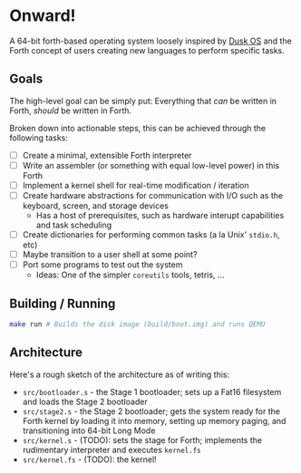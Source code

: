 # Onward!

A 64-bit forth-based operating system loosely inspired by [Dusk OS](http://duskos.org/)
and the Forth concept of users creating new languages to perform specific tasks.

## Goals

The high-level goal can be simply put: Everything that *can* be written in Forth,
*should* be written in Forth.

Broken down into actionable steps, this can be achieved through the following tasks:

- [ ] Create a minimal, extensible Forth interpreter
- [ ] Write an assembler (or something with equal low-level power) in this Forth
- [ ] Implement a kernel shell for real-time modification / iteration
- [ ] Create hardware abstractions for communication with I/O such as the keyboard, screen, and storage devices
  + Has a host of prerequisites, such as hardware interupt capabilities and task scheduling
- [ ] Create dictionaries for performing common tasks (a la Unix' `stdio.h`, etc)
- [ ] Maybe transition to a user shell at some point?
- [ ] Port some programs to test out the system
  + Ideas: One of the simpler `coreutils` tools, tetris, ...

## Building / Running

```sh
make run # Builds the disk image (build/boot.img) and runs QEMU
```

## Architecture

Here's a rough sketch of the architecture as of writing this:

- `src/bootloader.s` - the Stage 1 bootloader; sets up a Fat16 filesystem and loads the Stage 2 bootloader
- `src/stage2.s` - the Stage 2 bootloader; gets the system ready for the Forth kernel by loading it into memory,
  setting up memory paging, and transitioning into 64-bit Long Mode
- `src/kernel.s` - (TODO): sets the stage for Forth; implements the rudimentary interpreter and executes `kernel.fs`
- `src/kernel.fs` - (TODO): the kernel!
